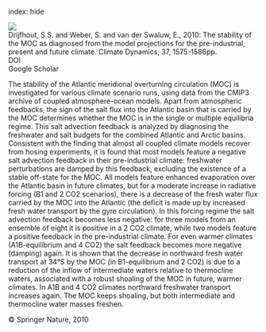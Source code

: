 index: hide

<div class="Citation">
    <div class="Citation-thumb CitationThumb-linked"  data-href="https://doi.org/10.1007/s00382-010-0930-z">
      <img src="https://static.claimspace.cloud/climate-study-static/refs/thumbs/12/Drijfhout_et_al_2010-thumb.png" />
    </div>

  <div class="Citation-body">
    <div class="Citation-text">Drijfhout, S.S. and Weber, S. and van der Swaluw, E., 2010: The stability of the MOC as diagnosed from the model projections for the pre-industrial, present and future climate. <span class="Article-journal">Climate Dynamics, </span><span class="Article-volume">37, </span>1575-1586pp.</div>
    <div class="Citation-links">
      <div class="CitationLink" data-href="https://doi.org/10.1007/s00382-010-0930-z">
        <div class="CitationLink-icon CitationLink-Doi"></div>
        <div class="CitationLink-text">DOI</div>
      </div>
      <div class="CitationLink" data-href="https://scholar.google.com/scholar?q=10.1007/s00382-010-0930-z">
        <div class="CitationLink-icon CitationLink-Scholar"></div>
        <div class="CitationLink-text">Google Scholar</div>
      </div>
    </div>
  </div>
</div>

The stability of the Atlantic meridional overturning circulation (MOC) is investigated for various climate scenario runs, using data from the CMIP3 archive of coupled atmosphere-ocean models. Apart from atmospheric feedbacks, the sign of the salt flux into the Atlantic basin that is carried by the MOC determines whether the MOC is in the single or multiple equilibria regime. This salt advection feedback is analyzed by diagnosing the freshwater and salt budgets for the combined Atlantic and Arctic basins. Consistent with the finding that almost all coupled climate models recover from hosing experiments, it is found that most models feature a negative salt advection feedback in their pre-industrial climate: freshwater perturbations are damped by this feedback, excluding the existence of a stable off-state for the MOC. All models feature enhanced evaporation over the Atlantic basin in future climates, but for a moderate increase in radiative forcing (B1 and 2 CO2 scenarios), there is a decrease of the fresh water flux carried by the MOC into the Atlantic (the deficit is made up by increased fresh water transport by the gyre circulation). In this forcing regime the salt advection feedback becomes less negative: for three models from an ensemble of eight it is positive in a 2 CO2 climate, while two models feature a positive feedback in the pre-industrial climate. For even warmer climates (A1B-equilibrium and 4 CO2) the salt feedback becomes more negative (damping) again. It is shown that the decrease in northward fresh water transport at 34°S by the MOC (in B1-equilibrium and 2 CO2) is due to a reduction of the inflow of intermediate waters relative to thermocline waters, associated with a robust shoaling of the MOC in future, warmer climates. In A1B and 4 CO2 climates northward freshwater transport increases again. The MOC keeps shoaling, but both intermediate and thermocline water masses freshen.

<div class="Citation-copy">
&copy; Springer Nature, 2010
</div>